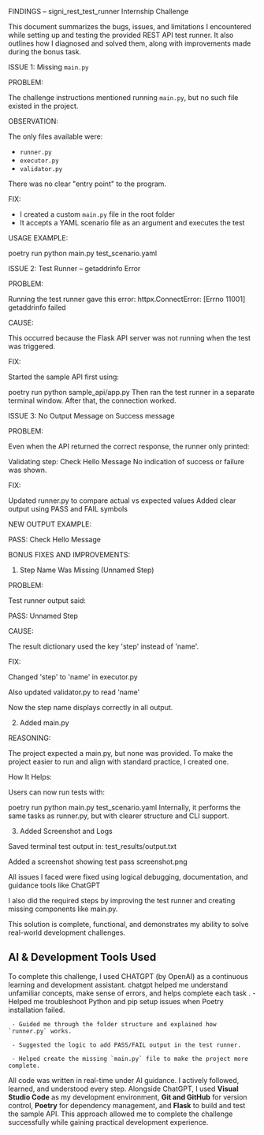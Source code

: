 FINDINGS – signi_rest_test_runner Internship Challenge

This document summarizes the bugs, issues, and limitations I encountered while setting up and testing the provided REST API test runner. It also outlines how I diagnosed and solved them, along with improvements made during the bonus task.

ISSUE 1: Missing `main.py`

PROBLEM:

The challenge instructions mentioned running `main.py`, but no such file existed in the project.

OBSERVATION:

The only files available were:
- `runner.py`
- `executor.py`
- `validator.py`

There was no clear "entry point" to the program.

FIX: 

- I created a custom `main.py` file in the root folder
- It accepts a YAML scenario file as an argument and executes the test

USAGE EXAMPLE:

poetry run python main.py test_scenario.yaml


ISSUE 2: Test Runner – getaddrinfo Error

PROBLEM:

Running the test runner gave this error:
httpx.ConnectError: [Errno 11001] getaddrinfo failed

CAUSE:

This occurred because the Flask API server was not running when the test was triggered.

FIX:

Started the sample API first using:

poetry run python sample_api/app.py
Then ran the test runner in a separate terminal window.
After that, the connection worked.


ISSUE 3: No Output Message on Success message

PROBLEM:

Even when the API returned the correct response, the runner only printed:

Validating step: Check Hello Message
No indication of success or failure was shown.

FIX:

Updated runner.py to compare actual vs expected values
Added clear output using PASS and FAIL symbols

NEW OUTPUT EXAMPLE:

PASS: Check Hello Message

BONUS FIXES AND IMPROVEMENTS:

 1. Step Name Was Missing (Unnamed Step)

PROBLEM:

Test runner output said:

PASS: Unnamed Step

CAUSE:

The result dictionary used the key 'step' instead of 'name'.

FIX:

Changed 'step' to 'name' in executor.py

Also updated validator.py to read 'name'

 Now the step name displays correctly in all output.

2. Added main.py

REASONING:

The project expected a main.py, but none was provided. To make the project easier to run and align with standard practice, I created one.

How It Helps:

Users can now run tests with:


poetry run python main.py test_scenario.yaml
Internally, it performs the same tasks as runner.py, but with clearer structure and CLI support.

 3. Added Screenshot and Logs

Saved terminal test output in: test_results/output.txt

Added a screenshot showing test pass screenshot.png



All issues I faced were fixed using logical debugging, documentation, and guidance tools like ChatGPT 

I also did the required steps by improving the test runner and creating missing components like main.py.

This solution is complete, functional, and demonstrates my ability to solve real-world development challenges.

## AI & Development Tools Used

To complete this challenge, I used CHATGPT (by OpenAI) as a continuous learning and development assistant. 
chatgpt helped me understand unfamiliar concepts, make sense of errors, and helps complete each task .
     - Helped me troubleshoot Python and pip setup issues when Poetry installation failed.

     - Guided me through the folder structure and explained how `runner.py` works.

     - Suggested the logic to add PASS/FAIL output in the test runner.

     - Helped create the missing `main.py` file to make the project more complete.


All code was written in real-time under AI guidance. I actively followed, learned, and understood every step. Alongside ChatGPT, I used **Visual Studio Code** as my development environment, **Git and GitHub** for version control, **Poetry** for dependency management, and **Flask** to build and test the sample API. This approach allowed me to complete the challenge successfully while gaining practical development experience.


